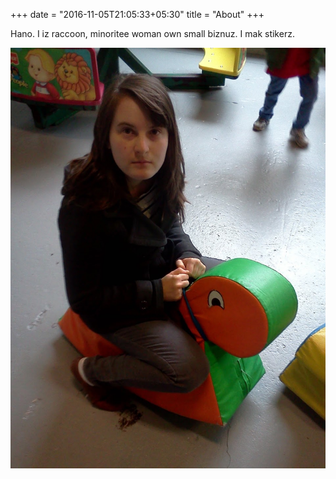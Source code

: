 +++
date = "2016-11-05T21:05:33+05:30"
title = "About"
+++

Hano. I iz raccoon, minoritee woman own small biznuz. I mak stikerz.

![This is me][1]

[1]: /img/dapolina.jpg
